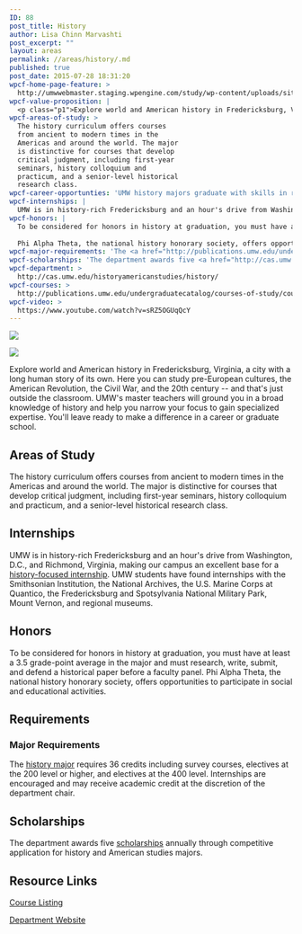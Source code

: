 ```yaml
---
ID: 88
post_title: History
author: Lisa Chinn Marvashti
post_excerpt: ""
layout: areas
permalink: //areas/history/.md
published: true
post_date: 2015-07-28 18:31:20
wpcf-home-page-feature: >
  http://umwwebmaster.staging.wpengine.com/study/wp-content/uploads/sites/5/2015/07/history-class-2014_candice-leahe.jpg
wpcf-value-proposition: |
  <p class="p1">Explore world and American history in Fredericksburg, Virginia, a city with a long human story of its own. Here you can study pre-European cultures, the American Revolution, the Civil War, and the 20th century -- and that's just outside the classroom. UMW's master teachers will ground you in a broad knowledge of history and help you narrow your focus to gain specialized expertise. You'll leave ready to make a difference in a career or graduate school.</p>
wpcf-areas-of-study: >
  The history curriculum offers courses
  from ancient to modern times in the
  Americas and around the world. The major
  is distinctive for courses that develop
  critical judgment, including first-year
  seminars, history colloquium and
  practicum, and a senior-level historical
  research class.
wpcf-career-opportunties: 'UMW history majors graduate with skills in research, analysis, writing, public speaking, and digital media. Recent UMW history graduates have found <a href="http://cas.umw.edu/historyamericanstudies/alumni-intros/">careers</a> as a PBS programmer, a  judge, a museum curator, an online writer, a high school teacher, and college professors. Graduates may find work in media, government, national parks, education, law, business, international management, and more. Many earn advanced degrees.'
wpcf-internships: |
  UMW is in history-rich Fredericksburg and an hour's drive from Washington, D.C., and Richmond, Virginia, making our campus an excellent base for a <a href="http://cas.umw.edu/historyamericanstudies/careers/internships/">history-focused internship</a>. UMW students have found internships with the Smithsonian Institution, the National Archives, the U.S. Marine Corps at Quantico, the Fredericksburg and Spotsylvania National Military Park, Mount Vernon, and regional museums.
wpcf-honors: |
  To be considered for honors in history at graduation, you must have at least a 3.5 grade-point average in the major and must research, write, submit, and defend a historical paper before a faculty panel.
  
  Phi Alpha Theta, the national history honorary society, offers opportunities to participate in social and educational activities.
wpcf-major-requirements: 'The <a href="http://publications.umw.edu/undergraduatecatalog/courses-of-study/majors/hist/">history major</a> requires 36 credits including survey courses, electives at the 200 level or higher, and electives at the 400 level. Internships are encouraged and may receive academic credit at the discretion of the department chair.'
wpcf-scholarships: 'The department awards five <a href="http://cas.umw.edu/historyamericanstudies/scholarships-and-awards/">scholarships</a> annually through competitive application for history and American studies majors.'
wpcf-department: >
  http://cas.umw.edu/historyamericanstudies/history/
wpcf-courses: >
  http://publications.umw.edu/undergraduatecatalog/courses-of-study/course-descriptions/hist/
wpcf-video: >
  https://www.youtube.com/watch?v=sRZ5OGUqQcY
---
```


<!-- Types Custom Fields: -->
[![](http://umwwebmaster.staging.wpengine.com/study/wp-content/uploads/sites/5/2015/07/history-class-2014_candice-leahe.jpg)](http://umwwebmaster.staging.wpengine.com/study/wp-content/uploads/sites/5/2015/07/history-class-2014_candice-leahe.jpg)
<!-- End home-page-feature -->

<!-- video -->
[![](https://i.ytimg.com/vi/sRZ5OGUqQcY/hqdefault.jpg)](https://www.youtube.com/watch?v=sRZ5OGUqQcY)
<!-- End video -->

<!-- value-proposition -->
Explore world and American history in Fredericksburg, Virginia, a city with a long human story of its own. Here you can study pre-European cultures, the American Revolution, the Civil War, and the 20th century -- and that's just outside the classroom. UMW's master teachers will ground you in a broad knowledge of history and help you narrow your focus to gain specialized expertise. You'll leave ready to make a difference in a career or graduate school.
<!-- End value-proposition -->

<!-- areas-of-study -->
## Areas of Study
The history curriculum offers courses from ancient to modern times in the Americas and around the world. The major is distinctive for courses that develop critical judgment, including first-year seminars, history colloquium and practicum, and a senior-level historical research class.
<!-- End areas-of-study -->

<!-- internships -->
## Internships
UMW is in history-rich Fredericksburg and an hour's drive from Washington, D.C., and Richmond, Virginia, making our campus an excellent base for a [history-focused internship](http://cas.umw.edu/historyamericanstudies/careers/internships/). UMW students have found internships with the Smithsonian Institution, the National Archives, the U.S. Marine Corps at Quantico, the Fredericksburg and Spotsylvania National Military Park, Mount Vernon, and regional museums.
<!-- End internships -->

<!-- honors -->
## Honors
To be considered for honors in history at graduation, you must have at least a 3.5 grade-point average in the major and must research, write, submit, and defend a historical paper before a faculty panel. Phi Alpha Theta, the national history honorary society, offers opportunities to participate in social and educational activities.
<!-- End honors -->

<!-- requirements -->
## Requirements

<!-- major-requirements -->
### Major Requirements
The [history major](http://publications.umw.edu/undergraduatecatalog/courses-of-study/majors/hist/) requires 36 credits including survey courses, electives at the 200 level or higher, and electives at the 400 level. Internships are encouraged and may receive academic credit at the discretion of the department chair.
<!-- End major-requirements -->

<!-- End requirements -->

<!-- scholarships -->
## Scholarships
The department awards five [scholarships](http://cas.umw.edu/historyamericanstudies/scholarships-and-awards/) annually through competitive application for history and American studies majors.
<!-- End scholarships -->

<!-- resource-links -->
## Resource Links

<!-- courses -->
[Course Listing](http://publications.umw.edu/undergraduatecatalog/courses-of-study/course-descriptions/hist/)

<!-- End courses -->


<!-- department -->
[Department Website](http://cas.umw.edu/historyamericanstudies/history/)

<!-- End department -->

<!-- End resource-links -->

<!-- End Types Custom Fields -->